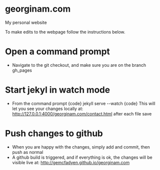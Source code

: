 # georginam.com
My personal website


To make edits to the webpage follow the instructions below.

# Open a command prompt
- Navigate to the git checkout, and make sure you are on the branch gh_pages

# Start jekyl in watch mode
- From the command prompt
{code} jekyll serve --watch {code}
This will let you see your changes locally at: http://127.0.0.1:4000/georginam.com/contact.html after each file save

# Push changes to github
- When you are happy with the changes, simply add and commit, then push as normal
- A github build is triggered, and if everything is ok, the changes will be visible live at: http://gemcfadyen.github.io/georginam.com